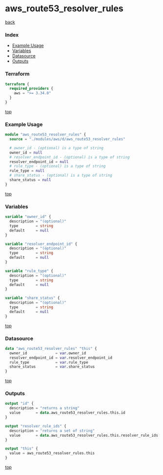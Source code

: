 # aws_route53_resolver_rules

[back](../aws.md)

### Index

- [Example Usage](#example-usage)
- [Variables](#variables)
- [Datasource](#datasource)
- [Outputs](#outputs)

### Terraform

```terraform
terraform {
  required_providers {
    aws = ">= 3.34.0"
  }
}
```

[top](#index)

### Example Usage

```terraform
module "aws_route53_resolver_rules" {
  source = "./modules/aws/d/aws_route53_resolver_rules"

  # owner_id - (optional) is a type of string
  owner_id = null
  # resolver_endpoint_id - (optional) is a type of string
  resolver_endpoint_id = null
  # rule_type - (optional) is a type of string
  rule_type = null
  # share_status - (optional) is a type of string
  share_status = null
}
```

[top](#index)

### Variables

```terraform
variable "owner_id" {
  description = "(optional)"
  type        = string
  default     = null
}

variable "resolver_endpoint_id" {
  description = "(optional)"
  type        = string
  default     = null
}

variable "rule_type" {
  description = "(optional)"
  type        = string
  default     = null
}

variable "share_status" {
  description = "(optional)"
  type        = string
  default     = null
}
```

[top](#index)

### Datasource

```terraform
data "aws_route53_resolver_rules" "this" {
  owner_id             = var.owner_id
  resolver_endpoint_id = var.resolver_endpoint_id
  rule_type            = var.rule_type
  share_status         = var.share_status
}
```

[top](#index)

### Outputs

```terraform
output "id" {
  description = "returns a string"
  value       = data.aws_route53_resolver_rules.this.id
}

output "resolver_rule_ids" {
  description = "returns a set of string"
  value       = data.aws_route53_resolver_rules.this.resolver_rule_ids
}

output "this" {
  value = aws_route53_resolver_rules.this
}
```

[top](#index)